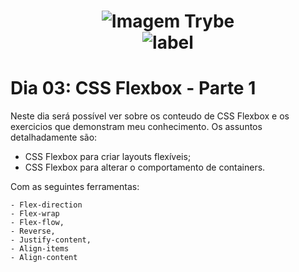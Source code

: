 <h1 align="center">
    <img alt="Imagem Trybe" src="https://media.licdn.com/dms/image/C4D16AQGBxtWPbZcNRg/profile-displaybackgroundimage-shrink_200_800/0/1644644094481?e=2147483647&v=beta&t=WXCuv3v7rjkMJKCqnhKdMt7gI9zzkOs9do7oirDm_M4"/><br>
    <img alt= "label" src="https://img.shields.io/badge/Developed%20by-Sara%20Maria-lightgrey">
</h1>

# Dia 03: CSS Flexbox - Parte 1

Neste dia será possível ver sobre os conteudo de CSS Flexbox e os exercicios que demonstram meu conhecimento. Os assuntos detalhadamente são:

- CSS Flexbox para criar layouts flexíveis;
- CSS Flexbox para alterar o comportamento de containers.

Com as seguintes ferramentas: 
```
- Flex-direction
- Flex-wrap 
- Flex-flow, 
- Reverse, 
- Justify-content, 
- Align-items  
- Align-content
